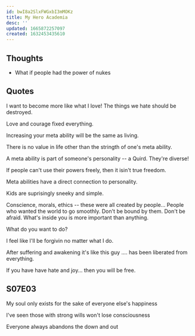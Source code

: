 ```yaml
---
id: bwI8a2SlxFWGxbI3mMOKz
title: My Hero Academia
desc: ''
updated: 1665872257097
created: 1632453435610
---
```


## Thoughts

* What if people had the power of nukes

## Quotes

I want to become more like what I love!
The things we hate should be destroyed.

Love and courage fixed everything.

Increasing your meta ability will be the same as living.

There is no value in life other than the stringth of one's meta ability.

A meta ability is part of someone's personality -- a Quird. They're diverse!

If people can't use their powers freely, then it isin't true freedom.

Meta abilities have a direct connection to personality.

Kids are suprisingly sneeky and simple.

Conscience, morals, ethics -- these were all created by people... 
People who wanted the world to go smoothly.
Don't be bound by them. Don't be afraid.
What's inside you is more important than anything.

What do you want to do?

I feel like I'll be forgivin no matter what I do.

After suffering and awakening it's like this guy .... has been liberated from everything.

If you have have hate and joy... then you will be free.

## S07E03

My soul only exists for the sake of everyone else's happiness

I've seen those with strong wills won't lose consciousness

Everyone always abandons the down and out
